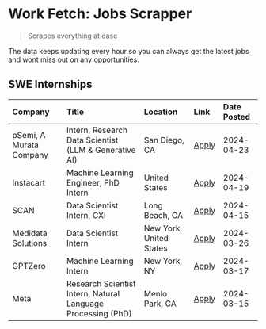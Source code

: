 # Work Fetch: Jobs Scrapper
> Scrapes everything at ease

The data keeps updating every hour so you can always get the latest jobs and wont miss out on any opportunities.

## SWE Internships
<!--START_SECTION:workfetch-->
| Company                 | Title                                                        | Location                | Link                                                                                                                                                                                                                                                                         | Date Posted   |
|:------------------------|:-------------------------------------------------------------|:------------------------|:-----------------------------------------------------------------------------------------------------------------------------------------------------------------------------------------------------------------------------------------------------------------------------|:--------------|
| pSemi, A Murata Company | Intern, Research Data Scientist (LLM & Generative AI)        | San Diego, CA           | [Apply](https://www.linkedin.com/jobs/view/intern-research-data-scientist-llm-generative-ai-at-psemi-a-murata-company-3887074168?position=9&pageNum=0&refId=QpzYNEAvxxlo4VO4knquNw%3D%3D&trackingId=ScZyMZal%2B3EH1t0BG631hQ%3D%3D&trk=public_jobs_jserp-result_search-card) | 2024-04-23    |
| Instacart               | Machine Learning Engineer, PhD Intern                        | United States           | [Apply](https://www.linkedin.com/jobs/view/machine-learning-engineer-phd-intern-at-instacart-3901991739?position=2&pageNum=0&refId=QpzYNEAvxxlo4VO4knquNw%3D%3D&trackingId=4RWBNLWTpSPzloJxAOTjjQ%3D%3D&trk=public_jobs_jserp-result_search-card)                            | 2024-04-19    |
| SCAN                    | Data Scientist Intern, CXI                                   | Long Beach, CA          | [Apply](https://www.linkedin.com/jobs/view/data-scientist-intern-cxi-at-scan-3899690492?position=8&pageNum=0&refId=QpzYNEAvxxlo4VO4knquNw%3D%3D&trackingId=gAy5DNQYbBVbeAMFCrg0Aw%3D%3D&trk=public_jobs_jserp-result_search-card)                                            | 2024-04-15    |
| Medidata Solutions      | Data Scientist Intern                                        | New York, United States | [Apply](https://www.linkedin.com/jobs/view/data-scientist-intern-at-medidata-solutions-3810253704?position=7&pageNum=0&refId=QpzYNEAvxxlo4VO4knquNw%3D%3D&trackingId=gwCZPHPB5cPjnvuKmg3gKQ%3D%3D&trk=public_jobs_jserp-result_search-card)                                  | 2024-03-26    |
| GPTZero                 | Machine Learning Intern                                      | New York, NY            | [Apply](https://www.linkedin.com/jobs/view/machine-learning-intern-at-gptzero-3860723963?position=6&pageNum=0&refId=QpzYNEAvxxlo4VO4knquNw%3D%3D&trackingId=Non1IJgXgFf%2BT2RtQtXfXQ%3D%3D&trk=public_jobs_jserp-result_search-card)                                         | 2024-03-17    |
| Meta                    | Research Scientist Intern, Natural Language Processing (PhD) | Menlo Park, CA          | [Apply](https://www.linkedin.com/jobs/view/research-scientist-intern-natural-language-processing-phd-at-meta-3858718375?position=10&pageNum=0&refId=QpzYNEAvxxlo4VO4knquNw%3D%3D&trackingId=eD51fz97QGAn3QnhisnaYA%3D%3D&trk=public_jobs_jserp-result_search-card)           | 2024-03-15    |
<!--END_SECTION:workfetch-->
